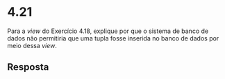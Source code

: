 # 4.21

Para a $view$ do Exercício 4.18, explique por que o sistema de banco de dados não permitiria que uma tupla fosse inserida no banco de dados por meio dessa $view$.

## Resposta
